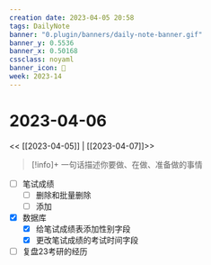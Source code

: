 ```yaml
---
creation date: 2023-04-05 20:58
tags: DailyNote
banner: "0.plugin/banners/daily-note-banner.gif"
banner_y: 0.5536
banner_x: 0.50168
cssclass: noyaml
banner_icon: 💌
week: 2023-14
---
```


# 2023-04-06

<< [[2023-04-05]] | [[2023-04-07]]>>


> [!info]+ 一句话描述你要做、在做、准备做的事情
> 



- [ ] 笔试成绩
	- [ ] 删除和批量删除
	- [ ] 添加
- [x] 数据库
	- [x] 给笔试成绩表添加性别字段
	- [x] 更改笔试成绩的考试时间字段

- [ ] 复盘23考研的经历